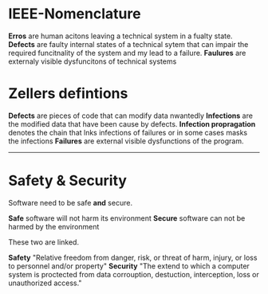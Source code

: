 # IEEE-Nomenclature 

**Erros** are human acitons leaving a technical system in a fualty state. 
**Defects** are faulty internal states of a technical sytem that can impair the required funcitnality of the system and my lead to a failure. 
**Faulures** are externaly visible dysfuncitons of technical systems

# Zellers defintions
**Defects** are pieces of code that can modify data nwantedly 
**Infections** are the modified data that have been cause by defects. 
**Infection propragation** denotes the chain that lnks infections of failures or in some cases masks the infections
**Failures** are external visible dysfunctions of the program.

---

# Safety & Security 
Software need to be safe **and** secure. 

**Safe** software will not harm its environment
**Secure** software can not be harmed by the environment

These two are linked.

**Safety** "Relative freedom from danger, risk, or threat of harm, injury, or loss to personnel and/or property"
**Security** "The extend to which a computer system is proctected from data corrouption, destuction, interception, loss or unauthorized access."